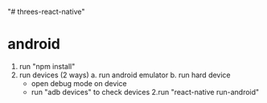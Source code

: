 "# threes-react-native" 

# android
1. run "npm install"
2. run devices (2 ways)
  a. run android emulator
  b. run hard device
    - open debug mode on device
    - run "adb devices" to check devices
2.run "react-native run-android"
